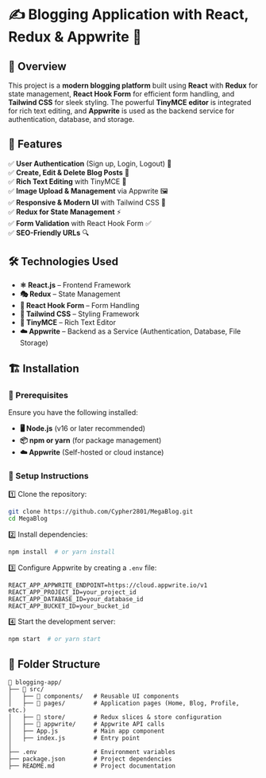 # ✍️ Blogging Application with React, Redux & Appwrite 🚀

## 🌟 Overview

This project is a **modern blogging platform** built using **React** with **Redux** for state management, **React Hook Form** for efficient form handling, and **Tailwind CSS** for sleek styling. The powerful **TinyMCE editor** is integrated for rich text editing, and **Appwrite** is used as the backend service for authentication, database, and storage.

## 🚀 Features

✅ **User Authentication** (Sign up, Login, Logout) 🔐  
✅ **Create, Edit & Delete Blog Posts** 📝  
✅ **Rich Text Editing** with TinyMCE 🎨  
✅ **Image Upload & Management** via Appwrite 🖼️  
✅ **Responsive & Modern UI** with Tailwind CSS 📱  
✅ **Redux for State Management** ⚡  
✅ **Form Validation** with React Hook Form ✅  
✅ **SEO-Friendly URLs** 🔍  

## 🛠️ Technologies Used

- **⚛️ React.js** – Frontend Framework
- **🎭 Redux** – State Management
- **📜 React Hook Form** – Form Handling
- **💅 Tailwind CSS** – Styling Framework
- **📝 TinyMCE** – Rich Text Editor
- **☁️ Appwrite** – Backend as a Service (Authentication, Database, File Storage)

## 🏗️ Installation

### 🔹 Prerequisites

Ensure you have the following installed:

- **🖥️ Node.js** (v16 or later recommended)
- **📦 npm or yarn** (for package management)
- **☁️ Appwrite** (Self-hosted or cloud instance)

### 🔧 Setup Instructions

1️⃣ Clone the repository:
   ```sh
   git clone https://github.com/Cypher2801/MegaBlog.git
   cd MegaBlog
   ```

2️⃣ Install dependencies:
   ```sh
   npm install  # or yarn install
   ```

3️⃣ Configure Appwrite by creating a `.env` file:
   ```env
   REACT_APP_APPWRITE_ENDPOINT=https://cloud.appwrite.io/v1
   REACT_APP_PROJECT_ID=your_project_id
   REACT_APP_DATABASE_ID=your_database_id
   REACT_APP_BUCKET_ID=your_bucket_id
   ```

4️⃣ Start the development server:
   ```sh
   npm start  # or yarn start
   ```

## 🔌 Folder Structure
```
📂 blogging-app/
├── 📂 src/
│   ├── 📂 components/   # Reusable UI components
│   ├── 📂 pages/        # Application pages (Home, Blog, Profile, etc.)
│   ├── 📂 store/        # Redux slices & store configuration
│   ├── 📂 appwrite/     # Appwrite API calls
│   ├── App.js          # Main app component
│   ├── index.js        # Entry point
│
├── .env                # Environment variables
├── package.json        # Project dependencies
├── README.md           # Project documentation
```

